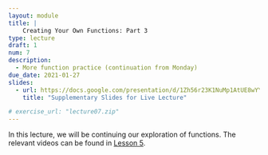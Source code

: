 ```yaml
---
layout: module
title: |
    Creating Your Own Functions: Part 3
type: lecture
draft: 1
num: 7
description:
  - More function practice (continuation from Monday)
due_date: 2021-01-27
slides:
  - url: https://docs.google.com/presentation/d/1Zh56r23K1NuMp1AtUE8wYYrIYDDDoSrxRgWsxl4uUXc/edit?usp=sharing
    title: "Supplementary Slides for Live Lecture"

# exercise_url: "lecture07.zip"
---
```


In this lecture, we will be continuing our exploration of functions. The relevant videos can be found in [Lesson 5](week03-lecture03).
